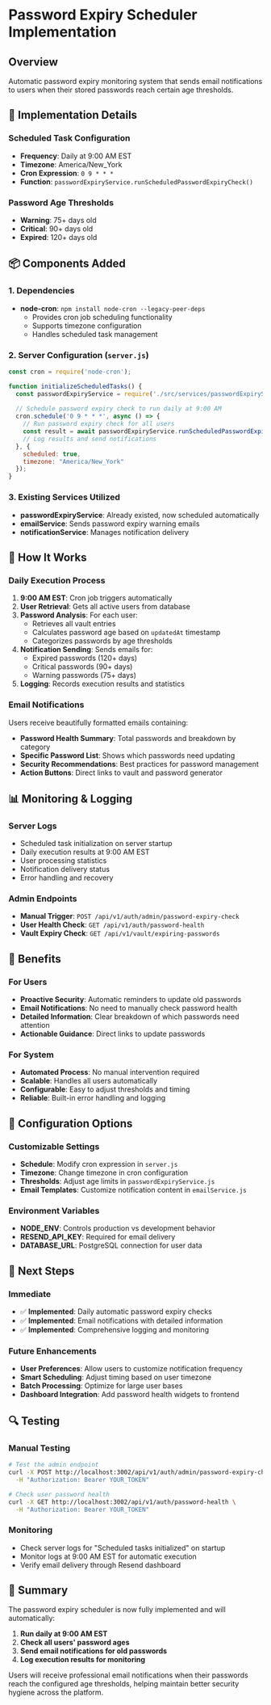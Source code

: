 # Password Expiry Scheduler Implementation

## Overview
Automatic password expiry monitoring system that sends email notifications to users when their stored passwords reach certain age thresholds.

## 🚀 Implementation Details

### Scheduled Task Configuration
- **Frequency**: Daily at 9:00 AM EST
- **Timezone**: America/New_York
- **Cron Expression**: `0 9 * * *`
- **Function**: `passwordExpiryService.runScheduledPasswordExpiryCheck()`

### Password Age Thresholds
- **Warning**: 75+ days old
- **Critical**: 90+ days old  
- **Expired**: 120+ days old

## 📦 Components Added

### 1. Dependencies
- **node-cron**: `npm install node-cron --legacy-peer-deps`
  - Provides cron job scheduling functionality
  - Supports timezone configuration
  - Handles scheduled task management

### 2. Server Configuration (`server.js`)
```javascript
const cron = require('node-cron');

function initializeScheduledTasks() {
  const passwordExpiryService = require('./src/services/passwordExpiryService');
  
  // Schedule password expiry check to run daily at 9:00 AM
  cron.schedule('0 9 * * *', async () => {
    // Run password expiry check for all users
    const result = await passwordExpiryService.runScheduledPasswordExpiryCheck();
    // Log results and send notifications
  }, {
    scheduled: true,
    timezone: "America/New_York"
  });
}
```

### 3. Existing Services Utilized
- **passwordExpiryService**: Already existed, now scheduled automatically
- **emailService**: Sends password expiry warning emails
- **notificationService**: Manages notification delivery

## 🔄 How It Works

### Daily Execution Process
1. **9:00 AM EST**: Cron job triggers automatically
2. **User Retrieval**: Gets all active users from database
3. **Password Analysis**: For each user:
   - Retrieves all vault entries
   - Calculates password age based on `updatedAt` timestamp
   - Categorizes passwords by age thresholds
4. **Notification Sending**: Sends emails for:
   - Expired passwords (120+ days)
   - Critical passwords (90+ days)
   - Warning passwords (75+ days)
5. **Logging**: Records execution results and statistics

### Email Notifications
Users receive beautifully formatted emails containing:
- **Password Health Summary**: Total passwords and breakdown by category
- **Specific Password List**: Shows which passwords need updating
- **Security Recommendations**: Best practices for password management
- **Action Buttons**: Direct links to vault and password generator

## 📊 Monitoring & Logging

### Server Logs
- Scheduled task initialization on server startup
- Daily execution results at 9:00 AM EST
- User processing statistics
- Notification delivery status
- Error handling and recovery

### Admin Endpoints
- **Manual Trigger**: `POST /api/v1/auth/admin/password-expiry-check`
- **User Health Check**: `GET /api/v1/auth/password-health`
- **Vault Expiry Check**: `GET /api/v1/vault/expiring-passwords`

## 🎯 Benefits

### For Users
- **Proactive Security**: Automatic reminders to update old passwords
- **Email Notifications**: No need to manually check password health
- **Detailed Information**: Clear breakdown of which passwords need attention
- **Actionable Guidance**: Direct links to update passwords

### For System
- **Automated Process**: No manual intervention required
- **Scalable**: Handles all users automatically
- **Configurable**: Easy to adjust thresholds and timing
- **Reliable**: Built-in error handling and logging

## 🔧 Configuration Options

### Customizable Settings
- **Schedule**: Modify cron expression in `server.js`
- **Timezone**: Change timezone in cron configuration
- **Thresholds**: Adjust age limits in `passwordExpiryService.js`
- **Email Templates**: Customize notification content in `emailService.js`

### Environment Variables
- **NODE_ENV**: Controls production vs development behavior
- **RESEND_API_KEY**: Required for email delivery
- **DATABASE_URL**: PostgreSQL connection for user data

## 🚀 Next Steps

### Immediate
- ✅ **Implemented**: Daily automatic password expiry checks
- ✅ **Implemented**: Email notifications with detailed information
- ✅ **Implemented**: Comprehensive logging and monitoring

### Future Enhancements
- **User Preferences**: Allow users to customize notification frequency
- **Smart Scheduling**: Adjust timing based on user timezone
- **Batch Processing**: Optimize for large user bases
- **Dashboard Integration**: Add password health widgets to frontend

## 🔍 Testing

### Manual Testing
```bash
# Test the admin endpoint
curl -X POST http://localhost:3002/api/v1/auth/admin/password-expiry-check \
  -H "Authorization: Bearer YOUR_TOKEN"

# Check user password health
curl -X GET http://localhost:3002/api/v1/auth/password-health \
  -H "Authorization: Bearer YOUR_TOKEN"
```

### Monitoring
- Check server logs for "Scheduled tasks initialized" on startup
- Monitor logs at 9:00 AM EST for automatic execution
- Verify email delivery through Resend dashboard

## 📝 Summary

The password expiry scheduler is now fully implemented and will automatically:

1. **Run daily at 9:00 AM EST**
2. **Check all users' password ages**
3. **Send email notifications for old passwords**
4. **Log execution results for monitoring**

Users will receive professional email notifications when their passwords reach the configured age thresholds, helping maintain better security hygiene across the platform. 